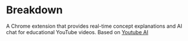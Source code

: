 # Breakdown

A Chrome extension that provides real-time concept explanations and AI chat for educational YouTube videos. Based on [Youtube AI](https://github.com/PaoloJN/youtube-ai-extension)
